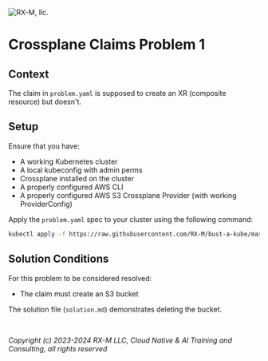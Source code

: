 ![RX-M, llc.](https://rx-m.com/rxm-cnc.svg)

# Crossplane Claims Problem 1


## Context

The claim in `problem.yaml` is supposed to create an XR (composite resource) but doesn't.


## Setup

Ensure that you have:

- A working Kubernetes cluster
- A local kubeconfig with admin perms
- Crossplane installed on the cluster
- A properly configured AWS CLI
- A properly configured AWS S3 Crossplane Provider (with working ProviderConfig)

Apply the `problem.yaml` spec to your cluster using the following command:

```bash
kubectl apply -f https://raw.githubusercontent.com/RX-M/bust-a-kube/master/crossplane/cp-claim-problem-1/problem.yaml
```


## Solution Conditions

For this problem to be considered resolved:

- The claim must create an S3 bucket

The solution file (`solution.md`) demonstrates deleting the bucket.

<br>

_Copyright (c) 2023-2024 RX-M LLC, Cloud Native & AI Training and Consulting, all rights reserved_